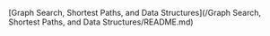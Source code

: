 [Graph Search, Shortest Paths, and Data Structures](/Graph Search, Shortest Paths, and Data Structures/README.md)

